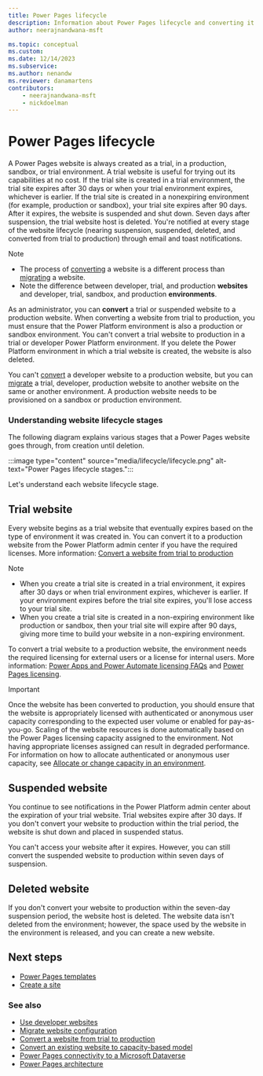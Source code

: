 ```yaml
---
title: Power Pages lifecycle
description: Information about Power Pages lifecycle and converting it from trial to production.
author: neerajnandwana-msft

ms.topic: conceptual
ms.custom: 
ms.date: 12/14/2023
ms.subservice: 
ms.author: nenandw
ms.reviewer: danamartens
contributors:
    - neerajnandwana-msft
    - nickdoelman
---
```


# Power Pages lifecycle

A Power Pages website is always created as a trial, in a production, sandbox, or trial environment. A trial website is useful for trying out its capabilities at no cost. If the trial site is created in a trial environment, the trial site expires after 30 days or when your trial environment expires, whichever is earlier. If the trial site is created in a nonexpiring environment (for example, production or sandbox), your trial site expires after 90 days. 
After it expires, the website is suspended and shut down. Seven days after suspension, the trial website host is deleted. You're notified at every stage of the website lifecycle (nearing suspension, suspended, deleted, and converted from trial to production) through email and toast notifications.

> [!NOTE]
> - The process of [converting](convert-site.md) a website is a different process than [migrating](migrate-site-configuration.md) a website.
> - Note the difference between developer, trial, and production **websites** and developer, trial, sandbox, and production **environments**.

As an administrator, you can **convert** a trial or suspended website to a production website. When converting a website from trial to production, you must ensure that the Power Platform environment is also a production or sandbox environment. You can't convert a trial website to production in a trial or developer Power Platform environment. If you delete the Power Platform environment in which a trial website is created, the website is also deleted.

You can't [convert](convert-site.md) a developer website to a production website, but you can [migrate](migrate-site-configuration.md) a trial, developer, production website to another website on the same or another environment. A production website needs to be provisioned on a sandbox or production environment.

### Understanding website lifecycle stages

The following diagram explains various stages that a Power Pages website goes through, from creation until deletion.

:::image type="content" source="media/lifecycle/lifecycle.png" alt-text="Power Pages lifecycle stages.":::

Let's understand each website lifecycle stage.

## Trial website

Every website begins as a trial website that eventually expires based on the type of environment it was created in. You can convert it to a production website from the Power Platform admin center if you have the required licenses. More information: [Convert a website from trial to production](convert-site.md#convert-a-website-from-trial-to-production)

> [!NOTE]
> - When you create a trial site is created in a trial environment, it expires after 30 days or when trial environment expires, whichever is earlier. If your environment expires before the trial site expires, you'll lose access to your trial site.
> - When you create a trial site is created in a non-expiring environment like production or sandbox, then your trial site will expire after 90 days, giving more time to build your website in a non-expiring environment. 

To convert a trial website to a production website, the environment needs the required licensing for external users or a license for internal users. More information: [Power Apps and Power Automate licensing FAQs](/power-platform/admin/powerapps-flow-licensing-faq) and [Power Pages licensing](/power-platform/admin/powerapps-flow-licensing-faq#power-pages).

> [!IMPORTANT]
> Once the website has been converted to production, you should ensure that the website is appropriately licensed with authenticated or anonymous user capacity corresponding to the expected user volume or enabled for pay-as-you-go. Scaling of the website resources is done automatically based on the Power Pages licensing capacity assigned to the environment. Not having appropriate licenses assigned can result in degraded performance. For information on how to allocate authenticated or anonymous user capacity, see [Allocate or change capacity in an environment](/power-platform/admin/capacity-add-on#allocate-or-change-capacity-in-an-environment).

## Suspended website

You continue to see notifications in the Power Platform admin center about the expiration of your trial website. Trial websites expire after 30 days. If you don't convert your website to production within the trial period, the website is shut down and placed in suspended status.

You can't access your website after it expires. However, you can still convert the suspended website to production within seven days of suspension.

## Deleted website

If you don't convert your website to production within the seven-day suspension period, the website host is deleted. The website data isn't deleted from the environment; however, the space used by the website in the environment is released, and you can create a new website.

## Next steps

- [Power Pages templates](../templates/index.md)
- [Create a site](../getting-started/create-manage.md)

### See also

- [Use developer websites](../getting-started/developer-sites.md)
- [Migrate website configuration](migrate-site-configuration.md)
- [Convert a website from trial to production](convert-site.md#convert-a-website-from-trial-to-production)
- [Convert an existing website to capacity-based model](convert-site.md#convert-an-existing-website-to-capacity-based-model)
- [Power Pages connectivity to a Microsoft Dataverse](connectivity.md)
- [Power Pages architecture](architecture.md)
